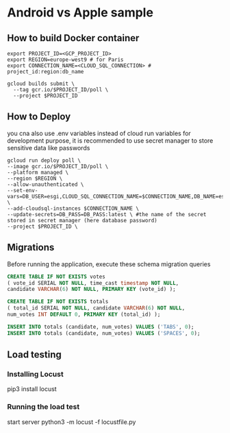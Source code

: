 # Android vs  Apple sample

## How to build Docker container

```
export PROJECT_ID=<GCP_PROJECT_ID>
export REGION=europe-west9 # for Paris
export CONNECTION_NAME=<CLOUD_SQL_CONNECTION> # project_id:region:db_name
```
```
gcloud builds submit \
  --tag gcr.io/$PROJECT_ID/poll \
  --project $PROJECT_ID
```
## How to Deploy
you cna also use .env variables instead of cloud run variables for development purpose, it is recommended to use secret manager to store sensitive data like passwords

```
gcloud run deploy poll \
--image gcr.io/$PROJECT_ID/poll \
--platform managed \
--region $REGION \
--allow-unauthenticated \
--set-env-vars=DB_USER=esgi,CLOUD_SQL_CONNECTION_NAME=$CONNECTION_NAME,DB_NAME=esgi \
--add-cloudsql-instances $CONNECTION_NAME \
--update-secrets=DB_PASS=DB_PASS:latest \ #the name of the secret stored in secret manager (here database password)
--project $PROJECT_ID \
```
## Migrations

Before running the application, execute these schema migration queries

```sql
CREATE TABLE IF NOT EXISTS votes
( vote_id SERIAL NOT NULL, time_cast timestamp NOT NULL,
candidate VARCHAR(6) NOT NULL, PRIMARY KEY (vote_id) );

CREATE TABLE IF NOT EXISTS totals
( total_id SERIAL NOT NULL, candidate VARCHAR(6) NOT NULL,
num_votes INT DEFAULT 0, PRIMARY KEY (total_id) );

INSERT INTO totals (candidate, num_votes) VALUES ('TABS', 0);
INSERT INTO totals (candidate, num_votes) VALUES ('SPACES', 0);

```

## Load testing


### Installing Locust
pip3 install locust

### Running the load test
start server
python3 -m locust -f locustfile.py
